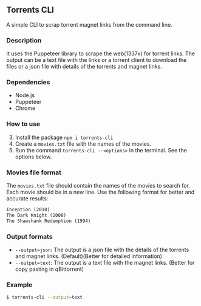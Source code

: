 ## Torrents CLI

A simple CLI to scrap torrent magnet links from the command line.

### Description

It uses the Puppeteer library to scrape the web(1337x) for torrent links. The output can be a text file with the links or a torrent client to download the files or a json file with details of the torrents and magnet links.

### Dependencies

- Node.js
- Puppeteer
- Chrome

### How to use

3. Install the package `npm i torrents-cli`
4. Create a `movies.txt` file with the names of the movies.
5. Run the command `torrents-cli --<options>` in the terminal. See the options below.

### Movies file format

The `movies.txt` file should contain the names of the movies to search for. Each movie should be in a new line. Use the following format for better and accurate results:

```txt
Inception (2010)
The Dark Knight (2008)
The Shawshank Redemption (1994)
```

### Output formats

- `--output=json`: The output is a json file with the details of the torrents and magnet links. (Default)(Better for detailed information)
- `--output=text`: The output is a text file with the magnet links. (Better for copy pasting in qBittorrent)

### Example

```bash
$ torrents-cli --output=text
```
